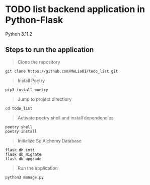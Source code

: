 # TODO list backend application in Python-Flask 
Python 3.11.2
## Steps to run the application

> Clone the repository

    git clone https://github.com/MeLio01/todo_list.git

> Install Poetry

    pip3 install poetry
      
> Jump to project directiory

    cd todo_list

> Activate poetry shell and install dependencies

    poetry shell
    poetry install

> Initialize SqlAlchemy Database

    flask db init
    flask db migrate
    flask db upgrade

> Run the application

    python3 manage.py